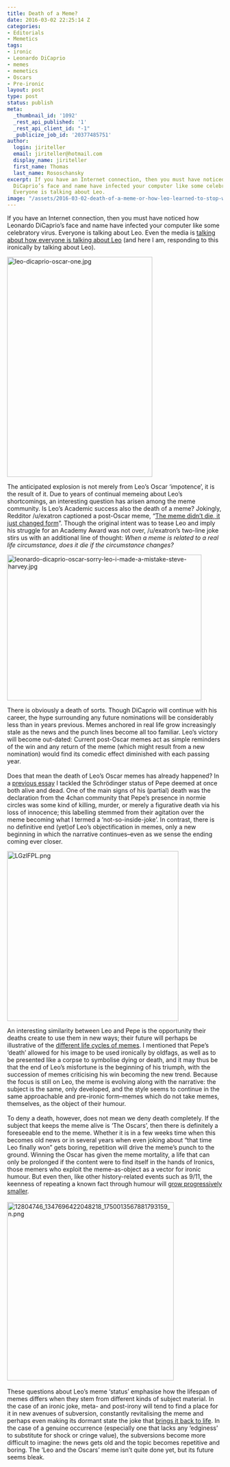 ```yaml
---
title: Death of a Meme?
date: 2016-03-02 22:25:14 Z
categories:
- Editorials
- Memetics
tags:
- ironic
- Leonardo DiCaprio
- memes
- memetics
- Oscars
- Pre-ironic
layout: post
type: post
status: publish
meta:
  _thumbnail_id: '1092'
  _rest_api_published: '1'
  _rest_api_client_id: "-1"
  _publicize_job_id: '20377485751'
author:
  login: jiriteller
  email: jiriteller@hotmail.com
  display_name: jiriteller
  first_name: Thomas
  last_name: Rososchansky
excerpt: If you have an Internet connection, then you must have noticed how Leonardo
  DiCaprio’s face and name have infected your computer like some celebratory virus.
  Everyone is talking about Leo.
image: "/assets/2016-03-02-death-of-a-meme-or-how-leo-learned-to-stop-worrying-and-love-the-bear/leo-dicaprio-oscar-one1.jpg"
---
```


<p><span style="font-weight:400;">If you have an Internet connection, then you must have noticed how Leonardo DiCaprio’s face and name have infected your computer like some celebratory virus. Everyone is talking about Leo. Even the media is </span><a href="http://www.dailymail.co.uk/tvshowbiz/article-3469076/Leo-DiCaprio-sends-wave-relief-internet-Oscar-memes-erupt.html"><span style="font-weight:400;">talking about how everyone is talking about Leo</span></a><span style="font-weight:400;"> (and here I am, responding to this ironically by talking about Leo). </span></p>
<p><img class="alignnone  wp-image-1100" src="{{ site.baseurl }}/assets/2016-03-02-death-of-a-meme-or-how-leo-learned-to-stop-worrying-and-love-the-bear/leo-dicaprio-oscar-one1.jpg" alt="leo-dicaprio-oscar-one.jpg" width="339" height="513" /></p>
<p><span style="font-weight:400;">The anticipated explosion is not merely from Leo’s Oscar ‘impotence’, it is the result of it. Due to years of continual memeing about Leo’s shortcomings, an interesting question has arisen among the meme community. Is Leo’s Academic success also the death of a meme? Jokingly, Redditor /u/exatron captioned a post-Oscar meme, “</span><a href="https://www.reddit.com/r/AdviceAnimals/comments/48a9sj/the_meme_didnt_die_it_just_changed_form/"><span style="font-weight:400;">The meme didn’t die, it just changed form</span></a><span style="font-weight:400;">”. Though the original intent was to tease Leo and imply his struggle for an Academy Award was not over, /u/exatron’s two-line joke stirs us with an additional line of thought: </span><i><span style="font-weight:400;">When a meme is related to a real life circumstance, does it die if the circumstance changes?</span></i></p>
<p><span style="font-weight:400;"><img class="alignnone  wp-image-1115" src="{{ site.baseurl }}/assets/2016-03-02-death-of-a-meme-or-how-leo-learned-to-stop-worrying-and-love-the-bear/leonardo-dicaprio-oscar-sorry-leo-i-made-a-mistake-steve-harvey.jpg" alt="leonardo-dicaprio-oscar-sorry-leo-i-made-a-mistake-steve-harvey.jpg" width="454" height="340" /></span></p>
<p><span style="font-weight:400;">There is obviously a death of sorts. Though DiCaprio will continue with his career, the hype surrounding any future nominations will be considerably less than in years previous. Memes anchored in real life grow increasingly stale as the news and the punch lines become all too familiar. Leo’s victory will become out-dated: Current post-Oscar memes act as simple reminders of the win and any return of the meme (which might result from a new nomination) would find its comedic effect diminished with each passing year.</span><br />
<span style="font-weight:400;"><br />
</span><span style="font-weight:400;">Does that mean the death of Leo’s Oscar memes has already happened? In a </span><a href="https://thomasrososchansky.wordpress.com/2015/05/28/essay-on-pepe-and-the-cotard-delusion/"><span style="font-weight:400;">previous essay</span></a><span style="font-weight:400;"> I tackled the Schrödinger status of Pepe deemed at once both alive and dead. One of the main signs of his (partial) death was the declaration from the 4chan community that Pepe’s presence in normie circles was some kind of killing, murder, or merely a figurative death via his loss of innocence; this labelling stemmed from their agitation over the meme becoming what I termed a ‘not-so-inside-joke’. In contrast, there is no definitive end (yet)of Leo’s objectification in memes, only a new beginning in which the narrative continues–even as we sense the ending coming ever closer.</span></p>
<p><img class="alignnone size-full wp-image-1103" src="{{ site.baseurl }}/assets/2016-03-02-death-of-a-meme-or-how-leo-learned-to-stop-worrying-and-love-the-bear/lgzlfpl1.png" alt="LGzlFPL.png" width="400" height="396" /></p>
<p><span style="font-weight:400;">An interesting similarity between Leo and Pepe is the opportunity their deaths create to use them in new ways; their future will perhaps be illustrative of the </span><a href="http://thephilosophersmeme.com/glossary/#phylomemetic-tree"><span style="font-weight:400;">different life cycles of memes</span></a><span style="font-weight:400;">. I mentioned that Pepe’s ‘death’ allowed for his image to be used ironically by oldfags, as well as to be presented like a corpse to symbolise dying or death, and it may thus be that the end of Leo’s misfortune is the beginning of his triumph, with the succession of memes criticising his win becoming the new trend. Because the focus is still on Leo, the meme is evolving along with the narrative: the subject is the same, only developed, and the style seems to continue in the same approachable and pre-ironic form–memes which do not take memes, themselves, as the object of their humour.</span><br />
<span style="font-weight:400;"><br />
</span><span style="font-weight:400;">To deny a death, however, does not mean we deny death completely. If the subject that keeps the meme alive is ‘The Oscars’, then there is definitely a foreseeable end to the meme. Whether it is in a few weeks time when this becomes old news or in several years when even joking about “that time Leo finally won” gets boring, repetition will drive the meme’s punch to the ground. Winning the Oscar has given the meme mortality, a life that can only be prolonged if the content were to find itself in the hands of Ironics, those memers who exploit the meme-as-object as a vector for ironic humour. But even then, like other history-related events such as 9/11, the keenness of repeating a known fact through humour will </span><a href="http://knowyourmeme.com/memes/events/september-11th-2001-attacks"><span style="font-weight:400;">grow progressively smaller</span></a><span style="font-weight:400;">. </span><br />
<span style="font-weight:400;"><br />
</span><span style="font-weight:400;"><img class="alignnone  wp-image-1106" src="{{ site.baseurl }}/assets/2016-03-02-death-of-a-meme-or-how-leo-learned-to-stop-worrying-and-love-the-bear/12804746_1347696422048218_1750013567881793159_n1.png" alt="12804746_1347696422048218_1750013567881793159_n.png" width="389" height="416" /></span><br />
<span style="font-weight:400;"><br />
</span><span style="font-weight:400;">These questions about Leo’s meme ‘status’ emphasise how the lifespan of memes differs when they stem from different kinds of subject material. In the case of an ironic joke, meta- and post-irony will tend to find a place for it in new avenues of subversion, constantly revitalising the meme and perhaps even making its dormant state the joke that </span><a href="https://www.youtube.com/watch?v=3YxaaGgTQYM"><span style="font-weight:400;">brings it back to life</span></a><span style="font-weight:400;">. In the case of a genuine occurrence (especially one that lacks any ‘edginess’ to substitute for shock or cringe value), the subversions become more difficult to imagine: the news gets old and the topic becomes repetitive and boring. The ‘Leo and the Oscars’ meme isn’t quite done yet, but its future seems bleak. </span><span style="font-weight:400;"><br />
</span><span style="font-weight:400;"><br />
